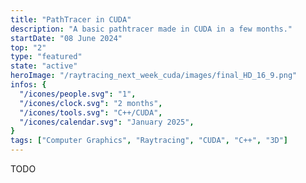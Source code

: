 ```yaml
---
title: "PathTracer in CUDA"
description: "A basic pathtracer made in CUDA in a few months."
startDate: "08 June 2024"
top: "2"
type: "featured"
state: "active"
heroImage: "/raytracing_next_week_cuda/images/final_HD_16_9.png"
infos: {
  "/icones/people.svg": "1",
  "/icones/clock.svg": "2 months",
  "/icones/tools.svg": "C++/CUDA",
  "/icones/calendar.svg": "January 2025",
}
tags: ["Computer Graphics", "Raytracing", "CUDA", "C++", "3D"]
---
```


TODO
